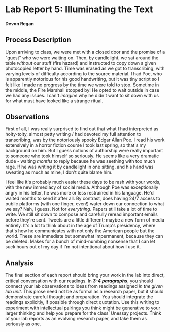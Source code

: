 # Lab Report 5: Illuminating the Text

#### Devon Regan

## Process Description

Upon arriving to class, we were met with a closed door and the promise of a "guest" who we were waiting on. Then, by candlelight, we sat around the table *without* our stuff (fire hazard) and instructed to copy down a given photocopied letter by hand. Time was erased as we got to transcribing, with varying levels of difficulty according to the source material. I had Poe, who is apparently notorious for his good handwriting, but it was tiny script so I felt like I made no progress by the time we were told to stop. Sometime in the middle, the Fire Marshall stopped by! He opted to wait outside in case we had any issues. I can't *imagine* why he didn't want to sit down with us for what must have looked like a strange ritual.

## Observations

First of all, I was really surprised to find out that what I had interpreted as hoity-toity, almost petty writing / had devoted my full attention to transcribing, was by the notoriously spooky Edgar Allan Poe. I read his work extensively in a horror fiction course I took last spring, so that's my background on him. But I guess notions of authorship were really important to someone who took himself so seriously. He seems like a very dramatic dude - waiting *months* to reply because he was seething with too much rage. If he was writing it by candlelight in one sitting, and his hand was sweating as much as mine, I don't quite blame him.

I feel like it's probably much easier these days to be rash with your words, with the new immediacy of social media. Although Poe was exceptionally angry in his letter, he was more or less restrained in his language. He'd waited months to send it after all. By contrast, does having 24/7 access to public platforms (with one finger, even!) water down our connection to what we say? Nah, I guess. Not for *everything*. Papers still take a lot of time to write. We still sit down to compose and carefully reread important emails before they're sent. Tweets are a little different; maybe a new form of media entirely. It's a lot to think about in the age of Trump's presidency, where that's how he communicates with not only the American people but the world. These are immediate but somewhat impermanent, because they can be deleted. Makes for a bunch of mind-numbing nonsense that I can let suck hours out of my day if I'm not intentional about how I use it.

## Analysis

The final section of each report should bring your work in the lab into direct, critical conversation with our readings. In **_3-4 paragraphs_**, you should connect your lab observations to ideas from readings assigned _in the given lab unit_. This prose need not be as formal as a research paper, but it should demonstrate careful thought and preparation. You should integrate the readings explicitly, if possible through direct quotation. Use this writing to experiment with intellectual pairings you think might be generative to your larger thinking and help you prepare for the class’ Unessay projects. Think of your lab reports as an evolving research paper, and take them as seriously as one.
